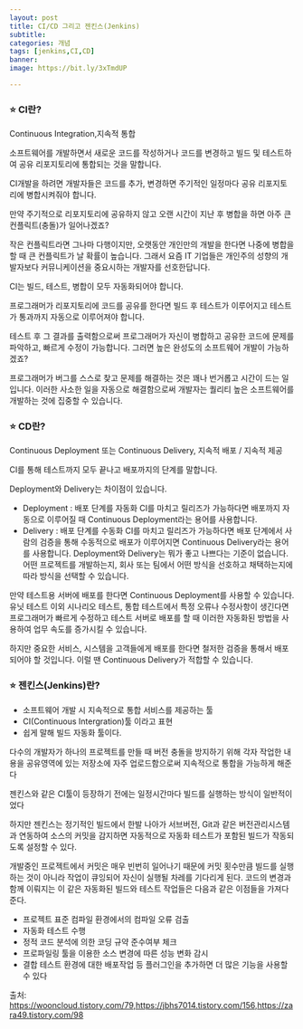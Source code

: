 ```yaml
---
layout: post
title: CI/CD 그리고 젠킨스(Jenkins)
subtitle: 
categories: 개념
tags: [jenkins,CI,CD]
banner:
image: https://bit.ly/3xTmdUP

---
```


### :star: CI란?
Continuous Integration,지속적 통합

소프트웨어를 개발하면서 새로운 코드를 작성하거나 코드를 변경하고 빌드 및 테스트하여 공유 리포지토리에 통합되는 것을 말합니다.

CI개발을 하려면 개발자들은 코드를 추가, 변경하면 주기적인 일정마다 공유 리포지토리에 병합시켜줘야 합니다.

 

만약 주기적으로 리포지토리에 공유하지 않고 오랜 시간이 지난 후 병합을 하면 아주 큰 컨플릭트(충돌)가 일어나겠죠?

작은 컨플릭트라면 그나마 다행이지만, 오랫동안 개인만의 개발을 한다면 나중에 병합을 할 때 큰 컨플릭트가 날 확률이 높습니다. 그래서 요즘 IT 기업들은 개인주의 성향의 개발자보다 커뮤니케이션을 중요시하는 개발자를 선호한답니다.

 

CI는 빌드, 테스트, 병합이 모두 자동화되어야 합니다.

프로그래머가 리포지토리에 코드를 공유를 한다면 빌드 후 테스트가 이루어지고 테스트가 통과까지 자동으로 이루어져야 합니다.

 

테스트 후 그 결과를 출력함으로써 프로그래머가 자신이 병합하고 공유한 코드에 문제를 파악하고, 빠르게 수정이 가능합니다. 그러면 높은 완성도의 소프트웨어 개발이 가능하겠죠?

프로그래머가 버그를 스스로 찾고 문제를 해결하는 것은 꽤나 번거롭고 시간이 드는 일입니다. 이러한 사소한 일을 자동으로 해결함으로써 개발자는 퀄리티 높은 소프트웨어를 개발하는 것에 집중할 수 있습니다.



### :star: CD란?
Continuous Deployment 또는 Continuous Delivery, 지속적 배포 / 지속적 제공

CI를 통해 테스트까지 모두 끝나고 배포까지의 단계를 말합니다.

Deployment와 Delivery는 차이점이 있습니다.

* Deployment : 배포 단계를 자동화
    CI를 마치고 릴리즈가 가능하다면 배포까지 자동으로 이루어질 때 Continuous Deployment라는 용어를 사용합니다.
* Delivery : 배포 단계를 수동화
    CI를 마치고 릴리즈가 가능하다면 배포 단계에서 사람의 검증을 통해 수동적으로 배포가 이루어지면 Continuous Delivery라는 용어를 사용합니다.
Deployment와 Delivery는 뭐가 좋고 나쁘다는 기준이 없습니다. 어떤 프로젝트를 개발하는지, 회사 또는 팀에서 어떤 방식을 선호하고 채택하는지에 따라 방식을 선택할 수 있습니다.

만약 테스트용 서버에 배포를 한다면 Continuous Deployment를 사용할 수 있습니다. 유닛 테스트 이외 시나리오 테스트, 통합 테스트에서 특정 오류나 수정사항이 생긴다면 프로그래머가 빠르게 수정하고 테스트 서버로 배포를 할 때 이러한 자동화된 방법을 사용하여 업무 속도를 증가시킬 수 있습니다.

하지만 중요한 서비스, 시스템을 고객들에게 배포를 한다면 철저한 검증을 통해서 배포되어야 할 것입니다. 이럴 땐 Continuous Delivery가 적합할 수 있습니다.

### :star: 젠킨스(Jenkins)란?
* 소프트웨어 개발 시 지속적으로 통합 서비스를 제공하는 툴
* CI(Continuous Intergration)툴 이라고 표현
* 쉽게 말해 빌드 자동화 툴이다.

다수의 개발자가 하나의 프로젝트를 만들 때 버전 충돌을 방지하기 위해 각자 작업한 내용을 공유영역에 있는 저장소에
자주 업로드함으로써 지속적으로 통합을 가능하게 해준다

젠킨스와 같은 CI툴이 등장하기 전에는 일정시간마다 빌드를 실행하는 방식이 일반적이었다

하지만 젠킨스는 정기적인 빌드에서 한발 나아가 서브버전, Git과 같은 버전관리시스템과 연동하여 소스의 커밋을 감지하면
자동적으로 자동화 테스트가 포함된 빌드가 작동되도록 설정할 수 있다.


개발중인 프로젝트에서 커밋은 매우 빈번히 일어나기 때문에 커밋 횟수만큼 빌드를 실행하는 것이 아니라 작업이
큐잉되어 자신이 실행될 차레를 기다리게 된다.
코드의 변경과 함께 이뤄지는 이 같은 자동화된 빌드와 테스트 작업들은 다음과 같은 이점들을 가져다 준다.
* 프로젝트 표준 컴파일 환경에서의 컴파일 오류 검출
* 자동화 테스트 수행
* 정적 코드 분석에 의한 코딩 규약 준수여부 체크
* 프로파일링 툴을 이용한 소스 변경에 따른 성능 변화 감시
* 결합 테스트 환경에 대한 배포작업
등 플러그인을 추가하면 더 많은 기능을 사용할 수 있다



출처: https://wooncloud.tistory.com/79,https://jbhs7014.tistory.com/156,https://zara49.tistory.com/98